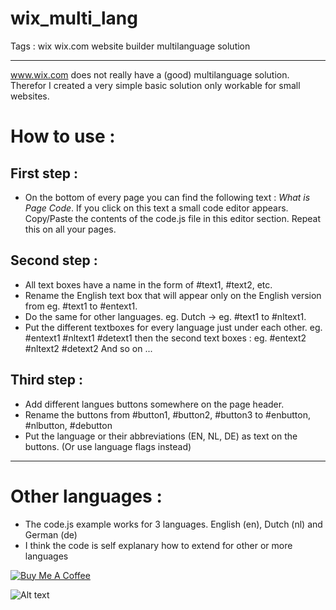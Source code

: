 # wix_multi_lang 
Tags : wix wix.com website builder multilanguage solution

---

www.wix.com does not really have a (good) multilanguage solution.
Therefor I created a very simple basic solution only workable for small websites.

# How to use :

## First step :
- On the bottom of every page you can find the following text : *What is <sitename> Page Code*. If you click on this text a small code editor appears. Copy/Paste the contents of the code.js file in this editor section. Repeat this on all your pages.

## Second step :
- All text boxes have a name in the form of #text1, #text2, etc.
- Rename the English text box that will appear only on the English version from eg. #text1 to #entext1.
- Do the same for other languages. eg. Dutch -> eg. #text1 to #nltext1.
- Put the different textboxes for every language just under each other.
eg.
#entext1
#nltext1
#detext1
then the second text boxes : 
eg.
#entext2
#nltext2
#detext2
And so on ...

## Third step :
- Add different langues buttons somewhere on the page header.
- Rename the buttons from #button1, #button2, #button3 to #enbutton, #nlbutton, #debutton
- Put the language or their abbreviations (EN, NL, DE) as text on the buttons. (Or use language flags instead)

---

# Other languages :

- The code.js example works for 3 languages. English (en), Dutch (nl) and German (de)
- I think the code is self explanary how to extend for other or more languages

<a href="https://www.buymeacoffee.com/Vc3P0zg9X" target="_blank"><img src="https://bmc-cdn.nyc3.digitaloceanspaces.com/BMC-button-images/custom_images/orange_img.png" alt="Buy Me A Coffee" style="height: auto !important;width: auto !important;" ></a>

![Alt text](https://bmc-cdn.nyc3.digitaloceanspaces.com/BMC-button-images/custom_images/orange_img.png "Optional title")

